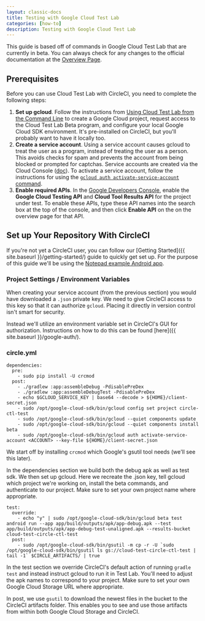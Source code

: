 ```yaml
---
layout: classic-docs
title: Testing with Google Cloud Test Lab
categories: [how-to]
description: Testing with Google Cloud Test Lab
---
```


This guide is based off of commands in Google Cloud Test Lab that are currently
in beta. You can always check for any changes to the official documentation at
the [Overview Page](https://developers.google.com/cloud-test-lab/overview).

## Prerequisites
Before you can use Cloud Test Lab with CircleCI, you need to complete the
following steps:

1. **Set up gcloud**. Follow the instructions from
[Using Cloud Test Lab from the Command Line](https://developers.google.com/cloud-test-lab/command-line)
to create a Google Cloud project, request access to the Cloud Test Lab Beta
program, and configure your local Google Cloud SDK environment. It's pre-installed on CircleCI, but you'll probably want to have it locally too.
1. **Create a service account**. Using a service account causes gcloud to treat the user as a program, instead of treating the user as a person. This avoids checks for spam and prevents the account from being blocked or prompted for captchas. Service accounts are created via the Cloud Console ([doc](https://cloud.google.com/iam/docs/service-accounts)). To activate a service account, follow the instructions for using the
[`gcloud auth activate-service-account` command](https://cloud.google.com/sdk/gcloud/reference/auth/activate-service-account).
1. **Enable required APIs**. In the
[Google Developers Console](https://console.developers.google.com/), enable the
**Google Cloud Testing API** and **Cloud Tool Results API** for the project under test. To enable these
APIs, type these API names into the search box at the top of the console, and
then click **Enable API** on the on the overview page for that API.

## Set up Your Repository With CircleCI
If you're not yet a CircleCI user, you can follow our
[Getting Started]({{ site.baseurl }}/getting-started/) guide to quickly
get set up. For the purpose of this guide we'll be using the [Notepad example
Android app](https://github.com/circleci/android-cloud-test-lab).

### Project Settings / Environment Variables
When creating your service account (from the previous section) you would have
downloaded a `.json` private key. We need to give CircleCI access to this key so
that it can authorize `gcloud`. Placing it directly in version control isn't
smart for security.

Instead we'll utilize an environment variable set in CircleCI's GUI for
authorization. Instructions on how to do this can be found
[here]({{ site.baseurl }}/google-auth/).

### circle.yml

```
dependencies:
  pre:
    - sudo pip install -U crcmod
  post:
    - ./gradlew :app:assembleDebug -PdisablePreDex
    - ./gradlew :app:assembleDebugTest -PdisablePreDex
    - echo $GCLOUD_SERVICE_KEY | base64 --decode > ${HOME}/client-secret.json
    - sudo /opt/google-cloud-sdk/bin/gcloud config set project circle-ctl-test
    - sudo /opt/google-cloud-sdk/bin/gcloud --quiet components update
    - sudo /opt/google-cloud-sdk/bin/gcloud --quiet components install beta
    - sudo /opt/google-cloud-sdk/bin/gcloud auth activate-service-account <ACCOUNT> --key-file ${HOME}/client-secret.json
```
We start off by installing `crcmod` which Google's gsutil tool needs (we'll see
this later).

In the dependencies section we build both the debug apk as well as test sdk. We
then set up gcloud. Here we recreate the .json key, tell gcloud which project
we're working on, install the beta commands, and authenticate to our project.
Make sure to set your own project name where appropriate.

```
test:
  override:
    - echo "y" | sudo /opt/google-cloud-sdk/bin/gcloud beta test android run --app app/build/outputs/apk/app-debug.apk --test app/build/outputs/apk/app-debug-test-unaligned.apk --results-bucket cloud-test-circle-ctl-test
  post:
    - sudo /opt/google-cloud-sdk/bin/gsutil -m cp -r -U `sudo /opt/google-cloud-sdk/bin/gsutil ls gs://cloud-test-circle-ctl-test | tail -1` $CIRCLE_ARTIFACTS/ | true
```

In the test section we override CircleCI's default action of running
`gradle test` and instead instruct gcloud to run it in Test Lab. You'll need to
adjust the apk names to correspond to your project.
Make sure to set your own Google Cloud Storage URL where appropriate.

In post, we use `gsutil` to download the newest files in the bucket to the
CircleCI artifacts folder. This enables you to see and use those artifacts from
within both Google Cloud Storage and CircleCI.

